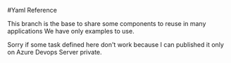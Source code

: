 #Yaml Reference

This branch is the base to share some components to reuse in many applications
We have only examples to use.

Sorry if some task defined here don't work because I can published it only on Azure Devops Server private.